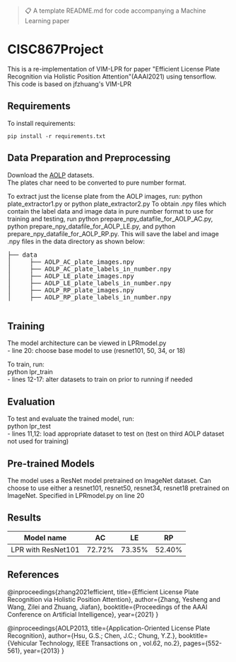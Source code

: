 

>📋  A template README.md for code accompanying a Machine Learning paper

# CISC867Project
This is a re-implementation of VIM-LPR for paper "Efficient License Plate Recognition via Holistic Position Attention"(AAAI2021) using tensorflow.
This code is based on jfzhuang's VIM-LPR


## Requirements

To install requirements:

```setup
pip install -r requirements.txt
```

## Data Preparation and Preprocessing
Download the [AOLP](http://aolpr.ntust.edu.tw/lab/) datasets.<br>
The plates char need to be converted to pure number format.<br>

To extract just the license plate from the AOLP images, run: python plate_extractor1.py or python plate_extractor2.py 
To obtain .npy files which contain the label data and image data in pure number format to use for training and testing, run python prepare_npy_datafile_for_AOLP_AC.py, python prepare_npy_datafile_for_AOLP_LE.py, and python prepare_npy_datafile_for_AOLP_RP.py. This will save the label and image .npy files in the data directory as shown below:
<pre>
├── data  
│     ├── AOLP_AC_plate_images.npy  
│     ├── AOLP_AC_plate_labels_in_number.npy
│     ├── AOLP_LE_plate_images.npy  
│     ├── AOLP_LE_plate_labels_in_number.npy  
│     ├── AOLP_RP_plate_images.npy  
│     ├── AOLP_RP_plate_labels_in_number.npy  

</pre>


## Training
The model architecture can be viewed in LPRmodel.py <br>
    - line 20: choose base model to use (resnet101, 50, 34, or 18)

To train, run: <br>
python lpr_train <br>
    - lines 12-17: alter datasets to train on prior to running if needed 


## Evaluation
To test and evaluate the trained model, run: <br>
python lpr_test <br>
    - lines 11,12: load appropriate dataset to test on (test on third AOLP dataset not used for training)


## Pre-trained Models
The model uses a ResNet model pretrained on ImageNet dataset. Can choose to use either a resnet101, resnet50, resnet34, resnet18 pretrained on ImageNet. Specified in LPRmodel.py on line 20


## Results

|     Model name     |    AC    |    LE    |    RP    |
| ------------------ |----------|----------|----------|
| LPR with ResNet101 |  72.72%  |  73.35%  |  52.40%  |


## References

@inproceedings{zhang2021efficient,
  title={Efficient License Plate Recognition via Holistic Position Attention},
  author={Zhang, Yesheng and Wang, Zilei and Zhuang, Jiafan},
  booktitle={Proceedings of the AAAI Conference on Artificial Intelligence},
  year={2021}
}

@inproceedings{AOLP2013,
  title={Application-Oriented License Plate Recognition},
  author={Hsu, G.S.; Chen, J.C.; Chung, Y.Z.},
  booktitle={Vehicular Technology, IEEE Transactions on , vol.62, no.2},
  pages={552-561},
  year={2013}
}
